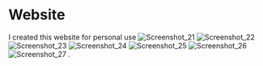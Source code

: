 # Website
I created this website for personal use
![Screenshot_21](https://user-images.githubusercontent.com/44063119/132217770-96aecc6b-0631-4c83-8a61-17dad76fa267.png)
![Screenshot_22](https://user-images.githubusercontent.com/44063119/132217913-a992b61e-a359-49a6-bc8a-2a0c7613b653.png)
![Screenshot_23](https://user-images.githubusercontent.com/44063119/132218338-0e0c3540-b3d6-45c2-b193-d263e80bffec.png)
![Screenshot_24](https://user-images.githubusercontent.com/44063119/132218382-6a0c2742-d5f0-489f-bd75-2b9c6df717d4.png)
![Screenshot_25](https://user-images.githubusercontent.com/44063119/132218592-27b2a19b-9abf-4f70-bdb7-f022301443c5.png)
![Screenshot_26](https://user-images.githubusercontent.com/44063119/132218671-079d003e-0354-4795-95ff-bf4f69744554.png)
![Screenshot_27](https://user-images.githubusercontent.com/44063119/132218728-72519d13-d8db-4e9d-a068-701f11114d17.png)
.
